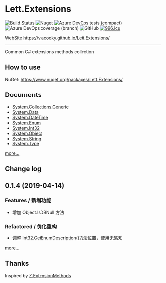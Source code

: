 # Lett.Extensions

[![Build Status](https://dev.azure.com/viacooky/Lett.Extensions/_apis/build/status/Lett.Extensions%20Push%20NuGet?branchName=master)](https://dev.azure.com/viacooky/Lett.Extensions/_build/latest?definitionId=9&branchName=master)
[![Nuget](https://img.shields.io/nuget/v/Lett.Extensions.svg)](https://www.nuget.org/packages/Lett.Extensions/)
![Azure DevOps tests (compact)](https://img.shields.io/azure-devops/tests/viacooky/Lett.Extensions/9.svg)
![Azure DevOps coverage (branch)](https://img.shields.io/azure-devops/coverage/viacooky/Lett.Extensions/9/master.svg?color=9cf)
![GitHub](https://img.shields.io/github/license/viacooky/Lett.Extensions.svg)
[![996.icu](https://img.shields.io/badge/link-996.icu-red.svg)](https://996.icu)

WebSite https://viacooky.github.io/Lett.Extensions/

---

Common C# extensions methods collection

## How to use

NuGet: https://www.nuget.org/packages/Lett.Extensions/

## Documents

- [System.Collections.Generic](https://viacooky.github.io/Lett.Extensions/ExtensionMethods/System.Collections.Generic/)
- [System.Data](https://viacooky.github.io/Lett.Extensions/ExtensionMethods/System.Data/)
- [System.DateTime](https://viacooky.github.io/Lett.Extensions/ExtensionMethods/System.DateTime/)
- [System.Enum](https://viacooky.github.io/Lett.Extensions/ExtensionMethods/System.Enum/)
- [System.Int32](https://viacooky.github.io/Lett.Extensions/ExtensionMethods/System.Int32/)
- [System.Object](https://viacooky.github.io/Lett.Extensions/ExtensionMethods/System.Object/)
- [System.String](https://viacooky.github.io/Lett.Extensions/ExtensionMethods/System.String/)
- [System.Type](https://viacooky.github.io/Lett.Extensions/ExtensionMethods/System.Type/)

[more...](https://viacooky.github.io/Lett.Extensions/)

## Change log
## 0.1.4 (2019-04-14)

### Features / 新增功能

- 增加 Object.IsDBNull 方法

### Refactored / 优化重构

- 调整 Int32.GetEnumDescription()方法位置，使用无感知

[more...](https://viacooky.github.io/Lett.Extensions/CHANGELOG.html)

## Thanks

Inspired by [Z.ExtensionMethods](https://github.com/zzzprojects/Z.ExtensionMethods)

